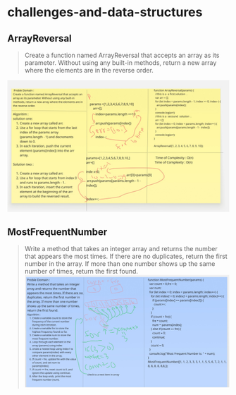 # chalIenges-and-data-structures


## ArrayReversal 


>Create a function named ArrayReversal that accepts an
array as its parameter. Without using any built-in
methods, return a new array where the elements are in
the reverse order.

![ArrayReversal](./imag/ArrayReversal.jpg)





## MostFrequentNumber 


>Write a method that takes an integer array and
returns the number that appears the most times. If
there are no duplicates, return the first number in the
array. If more than one number shows up the same
number of times, return the first found.
>![ArrayReversal](./imag/MostFrequentNumber.jpg)






